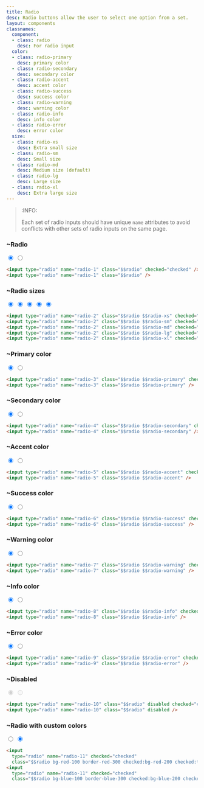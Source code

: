 ```yaml
---
title: Radio
desc: Radio buttons allow the user to select one option from a set.
layout: components
classnames:
  component:
  - class: radio
    desc: For radio input
  color:
  - class: radio-primary
    desc: primary color
  - class: radio-secondary
    desc: secondary color
  - class: radio-accent
    desc: accent color
  - class: radio-success
    desc: success color
  - class: radio-warning
    desc: warning color
  - class: radio-info
    desc: info color
  - class: radio-error
    desc: error color
  size:
  - class: radio-xs
    desc: Extra small size
  - class: radio-sm
    desc: Small size
  - class: radio-md
    desc: Medium size (default)
  - class: radio-lg
    desc: Large size
  - class: radio-xl
    desc: Extra large size
---
```


<script>
  import Component from "$components/Component.svelte"
</script>

> :INFO:
>
> Each set of radio inputs should have unique `name` attributes to avoid conflicts with other sets of radio inputs on the same page.


### ~Radio
<input type="radio" name="radio-1" class="radio" checked="checked" />
<input type="radio" name="radio-1" class="radio" />

```html
<input type="radio" name="radio-1" class="$$radio" checked="checked" />
<input type="radio" name="radio-1" class="$$radio" />
```

### ~Radio sizes
<input type="radio" name="radio-2" class="radio radio-xs" checked="checked" />
<input type="radio" name="radio-2.1" class="radio radio-sm" checked="checked" />
<input type="radio" name="radio-2.2" class="radio radio-md" checked="checked" />
<input type="radio" name="radio-2.3" class="radio radio-lg" checked="checked" />
<input type="radio" name="radio-2.4" class="radio radio-xl" checked="checked" />

```html
<input type="radio" name="radio-2" class="$$radio $$radio-xs" checked="checked" />
<input type="radio" name="radio-2" class="$$radio $$radio-sm" checked="checked" />
<input type="radio" name="radio-2" class="$$radio $$radio-md" checked="checked" />
<input type="radio" name="radio-2" class="$$radio $$radio-lg" checked="checked" />
<input type="radio" name="radio-2" class="$$radio $$radio-xl" checked="checked" />
```

### ~Primary color
<input type="radio" name="radio-3" class="radio radio-primary" checked="checked" />
<input type="radio" name="radio-3" class="radio radio-primary" />

```html
<input type="radio" name="radio-3" class="$$radio $$radio-primary" checked="checked" />
<input type="radio" name="radio-3" class="$$radio $$radio-primary" />
```


### ~Secondary color
<input type="radio" name="radio-4" class="radio radio-secondary" checked="checked" />
<input type="radio" name="radio-4" class="radio radio-secondary" />

```html
<input type="radio" name="radio-4" class="$$radio $$radio-secondary" checked="checked" />
<input type="radio" name="radio-4" class="$$radio $$radio-secondary" />
```


### ~Accent color
<input type="radio" name="radio-5" class="radio radio-accent" checked="checked" />
<input type="radio" name="radio-5" class="radio radio-accent" />

```html
<input type="radio" name="radio-5" class="$$radio $$radio-accent" checked="checked" />
<input type="radio" name="radio-5" class="$$radio $$radio-accent" />
```


### ~Success color
<input type="radio" name="radio-6" class="radio radio-success" checked="checked" />
<input type="radio" name="radio-6" class="radio radio-success" />

```html
<input type="radio" name="radio-6" class="$$radio $$radio-success" checked="checked" />
<input type="radio" name="radio-6" class="$$radio $$radio-success" />
```


### ~Warning color
<input type="radio" name="radio-7" class="radio radio-warning" checked="checked" />
<input type="radio" name="radio-7" class="radio radio-warning" />

```html
<input type="radio" name="radio-7" class="$$radio $$radio-warning" checked="checked" />
<input type="radio" name="radio-7" class="$$radio $$radio-warning" />
```


### ~Info color
<input type="radio" name="radio-8" class="radio radio-info" checked="checked" />
<input type="radio" name="radio-8" class="radio radio-info" />

```html
<input type="radio" name="radio-8" class="$$radio $$radio-info" checked="checked" />
<input type="radio" name="radio-8" class="$$radio $$radio-info" />
```


### ~Error color
<input type="radio" name="radio-9" class="radio radio-error" checked="checked" />
<input type="radio" name="radio-9" class="radio radio-error" />

```html
<input type="radio" name="radio-9" class="$$radio $$radio-error" checked="checked" />
<input type="radio" name="radio-9" class="$$radio $$radio-error" />
```


### ~Disabled
<input type="radio" name="radio-10" class="radio" disabled checked="checked" />
<input type="radio" name="radio-10" class="radio" disabled />

```html
<input type="radio" name="radio-10" class="$$radio" disabled checked="checked" />
<input type="radio" name="radio-10" class="$$radio" disabled />
```


### ~Radio with custom colors
<input type="radio" name="radio-11" class="radio bg-red-100 border-red-300 checked:bg-red-200 checked:text-red-600 checked:border-red-600" checked="checked" />
<input type="radio" name="radio-11" class="radio bg-blue-100 border-blue-300 checked:bg-blue-200 checked:text-blue-600 checked:border-blue-600" checked="checked" />

```html
<input
  type="radio" name="radio-11" checked="checked"
  class="$$radio bg-red-100 border-red-300 checked:bg-red-200 checked:text-red-600 checked:border-red-600" />
<input
  type="radio" name="radio-11" checked="checked"
  class="$$radio bg-blue-100 border-blue-300 checked:bg-blue-200 checked:text-blue-600 checked:border-blue-600" />
```

